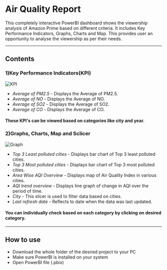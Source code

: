 # Air Quality Report

This completely interactive PowerBI dashboard shows the viewership analysis of Amazon Prime based on different criteria. It includes Key Performance Indicators, Graphs, Charts and Map. This provides user an opportunity to analyse the viewership as per their needs.

---------

## Contents 

### 1)Key Performance Indicators(KPI)
![KPI](https://github.com/user-attachments/assets/ab0a1af7-a631-487d-a32e-b2363663b08f)

- *Average of PM2.5* - Displays the Average of PM2.5.
- *Average of NO* - Displays the Average of NO.
- *Average of SO2* - Displays the Average of SO2.
- *Average of CO* - Displays the Average of CO.
  
#### These KPI's can be viewed based on categories like city and year.

### 2)Graphs, Charts, Map and Sclicer
![Graph](https://github.com/user-attachments/assets/8a1554a3-79ce-4dd3-82a4-b265231b158f)

- *Top 3 Least polluted cities* - Displays bar chart of Top 3 least polluted cities.
- *Top 3 Most polluted cities* - Displays bar chart of Top 3 most polluted cities.
- *Area Wise AQI Overview* - Displays map of Air Quality Index in various cities.
- *AQI trend overview* - Displays line graph of change in AQI over the period of time.
- *City* - This slicer is used to filter data based on cities.
- *Last refresh date* - Reflects to date when the data was last updated.

#### You can individually check based on each category by clicking on desired category.

----------

## How to use 

- Download the whole folder of the desired project to your PC
- Make sure PowerBI is installed on your system
- Open PowerBI file (.pbix) 
